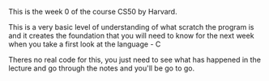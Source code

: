 This is the week 0 of the course CS50 by Harvard.

This is a very basic level of understanding of what scratch the program is and it creates the foundation that you will need to know for the next week when you take a first look at the language - C

Theres no real code for this, you just need to see what has happened in the lecture and go through the notes and you'll be go to go.